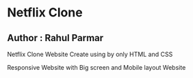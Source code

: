 <h1>Netflix Clone</h1>
<h2>Author : Rahul Parmar</h2>
<p>Netflix Clone Website Create using by only HTML and CSS</p>
<p>Responsive Website with Big screen and Mobile layout Website</p>
